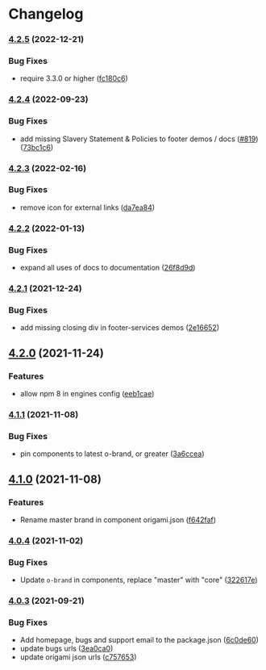 # Changelog

### [4.2.5](https://www.github.com/Financial-Times/origami/compare/o-footer-services-v4.2.4...o-footer-services-v4.2.5) (2022-12-21)


### Bug Fixes

* require 3.3.0 or higher ([fc180c6](https://www.github.com/Financial-Times/origami/commit/fc180c619755daa1b7bfe65509f354cf0de113bf))

### [4.2.4](https://www.github.com/Financial-Times/origami/compare/o-footer-services-v4.2.3...o-footer-services-v4.2.4) (2022-09-23)


### Bug Fixes

* add missing Slavery Statement & Policies to footer demos / docs ([#819](https://www.github.com/Financial-Times/origami/issues/819)) ([73bc1c6](https://www.github.com/Financial-Times/origami/commit/73bc1c6e3e75a677602fd3051c4ea9f9f72f360d))

### [4.2.3](https://www.github.com/Financial-Times/origami/compare/o-footer-services-v4.2.2...o-footer-services-v4.2.3) (2022-02-16)


### Bug Fixes

* remove icon for external links ([da7ea84](https://www.github.com/Financial-Times/origami/commit/da7ea8441f16db163e4459183d263cefea40e6b6))

### [4.2.2](https://www.github.com/Financial-Times/origami/compare/o-footer-services-v4.2.1...o-footer-services-v4.2.2) (2022-01-13)


### Bug Fixes

* expand all uses of docs to documentation ([26f8d9d](https://www.github.com/Financial-Times/origami/commit/26f8d9d8cbbe3e78902d8c3951b37e08150a77bd))

### [4.2.1](https://www.github.com/Financial-Times/origami/compare/o-footer-services-v4.2.0...o-footer-services-v4.2.1) (2021-12-24)


### Bug Fixes

* add missing closing div in footer-services demos ([2e16652](https://www.github.com/Financial-Times/origami/commit/2e16652170ebffaffb4a95c0de57e050c8bb2a9d))

## [4.2.0](https://www.github.com/Financial-Times/origami/compare/o-footer-services-v4.1.1...o-footer-services-v4.2.0) (2021-11-24)


### Features

* allow npm 8 in engines config ([eeb1cae](https://www.github.com/Financial-Times/origami/commit/eeb1cae6e7f0379e647f2b41240b1f294997d528))

### [4.1.1](https://www.github.com/Financial-Times/origami/compare/o-footer-services-v4.1.0...o-footer-services-v4.1.1) (2021-11-08)


### Bug Fixes

* pin components to latest o-brand, or greater ([3a6ccea](https://www.github.com/Financial-Times/origami/commit/3a6ccea1e838e4a2003322ca1f855d0b87b26b60))

## [4.1.0](https://www.github.com/Financial-Times/origami/compare/o-footer-services-v4.0.4...o-footer-services-v4.1.0) (2021-11-08)


### Features

* Rename master brand in component origami.json ([f642faf](https://www.github.com/Financial-Times/origami/commit/f642faf0574d84ea8185b56e6090c8015def27e6))

### [4.0.4](https://www.github.com/Financial-Times/origami/compare/o-footer-services-v4.0.3...o-footer-services-v4.0.4) (2021-11-02)


### Bug Fixes

* Update `o-brand` in components, replace "master" with "core" ([322617e](https://www.github.com/Financial-Times/origami/commit/322617ea80f30a6825d9c36872e05574b871ea82))

### [4.0.3](https://www.github.com/Financial-Times/origami/compare/o-footer-services-v4.0.2...o-footer-services-v4.0.3) (2021-09-21)


### Bug Fixes

* Add homepage, bugs and support email to the package.json ([6c0de60](https://www.github.com/Financial-Times/origami/commit/6c0de60ebd6e64c4dd16d000fcc6b79412ce30f4))
* update bugs urls ([3ea0ca0](https://www.github.com/Financial-Times/origami/commit/3ea0ca03bcb6e55142a77387ad0fff5ddf056d44))
* update origami json urls ([c757653](https://www.github.com/Financial-Times/origami/commit/c7576532b5a14f0462d5346dfb63238be025602e))
